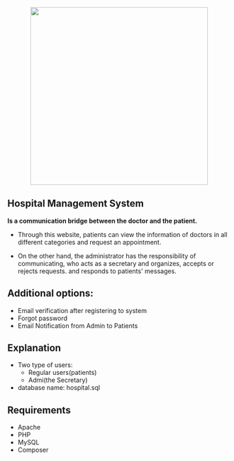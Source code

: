 <p align="center"><a href="https://laravel.com" target="_blank"><img src="https://raw.githubusercontent.com/laravel/art/master/logo-lockup/5%20SVG/2%20CMYK/1%20Full%20Color/laravel-logolockup-cmyk-red.svg" width="400"></a></p>

<!-- <p align="center">
<a href="https://travis-ci.org/laravel/framework"><img src="https://travis-ci.org/laravel/framework.svg" alt="Build Status"></a>
<a href="https://packagist.org/packages/laravel/framework"><img src="https://img.shields.io/packagist/dt/laravel/framework" alt="Total Downloads"></a>
<a href="https://packagist.org/packages/laravel/framework"><img src="https://img.shields.io/packagist/v/laravel/framework" alt="Latest Stable Version"></a>
<a href="https://packagist.org/packages/laravel/framework"><img src="https://img.shields.io/packagist/l/laravel/framework" alt="License"></a>
</p> -->

## Hospital Management System

**Is a communication bridge between the doctor and the patient.** 

- Through this website, patients can view the information of doctors in all different categories and request an appointment.

- On the other hand, the administrator has the responsibility of communicating, who acts as a secretary and organizes, accepts or rejects requests. and responds to patients' messages.


## Additional options:
- Email verification after registering to system
- Forgot password
- Email Notification from Admin to Patients

## Explanation

- Two type of users:
   - Regular users(patients)
   - Admi(the Secretary)
- database name: hospital.sql


 ## Requirements
 - Apache
 - PHP 
 - MySQL
 - Composer
 
 
